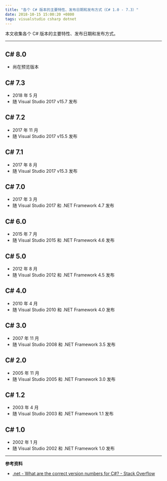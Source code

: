 ```yaml
---
title: "各个 C# 版本的主要特性、发布日期和发布方式（C# 1.0 - 7.3）"
date: 2018-10-15 15:00:20 +0800
tags: visualstudio csharp dotnet
---
```


本文收集各个 C# 版本的主要特性、发布日期和发布方式。

---

## C# 8.0

- 尚在预览版本

## C# 7.3

- 2018 年 5 月
- 随 Visual Studio 2017 v15.7 发布

## C# 7.2

- 2017 年 11 月
- 随 Visual Studio 2017 v15.5 发布

## C# 7.1

- 2017 年 8 月
- 随 Visual Studio 2017 v15.3 发布

## C# 7.0

- 2017 年 3 月
- 随 Visual Studio 2017 和 .NET Framework 4.7 发布

## C# 6.0

- 2015 年 7 月
- 随 Visual Studio 2015 和 .NET Framework 4.6 发布

## C# 5.0

- 2012 年 8 月
- 随 Visual Studio 2012 和 .NET Framework 4.5 发布

## C# 4.0

- 2010 年 4 月
- 随 Visual Studio 2010 和 .NET Framework 4.0 发布

## C# 3.0

- 2007 年 11 月
- 随 Visual Studio 2008 和 .NET Framework 3.5 发布

## C# 2.0

- 2005 年 11 月
- 随 Visual Studio 2005 和 .NET Framework 3.0 发布

## C# 1.2

- 2003 年 4 月
- 随 Visual Studio 2003 和 .NET Framework 1.1 发布

## C# 1.0

- 2002 年 1 月
- 随 Visual Studio 2002 和 .NET Framework 1.0 发布

---

**参考资料**

- [.net - What are the correct version numbers for C#? - Stack Overflow](https://stackoverflow.com/a/247623/6233938)
